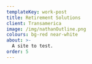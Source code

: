 ```yaml
---
templateKey: work-post
title: Retirement Solutions
client: Transamerica
image: /img/nathanOutline.png
colours: bg-red near-white
about: >-
  A site to test.
order: 5
---
```


